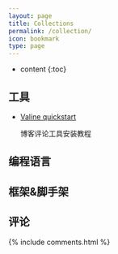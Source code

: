 ```yaml
---
layout: page
title: Collections
permalink: /collection/
icon: bookmark
type: page
---
```


* content
{:toc}

## 工具

* [Valine quickstart](https://valine.js.org/quickstart.html)

    博客评论工具安装教程

## 编程语言



## 框架&脚手架


## 评论

{% include comments.html %}
